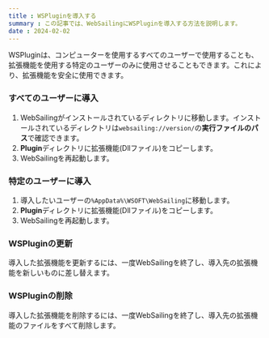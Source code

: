 ```yaml
---
title : WSPluginを導入する
summary : この記事では、WebSailingにWSPluginを導入する方法を説明します。
date : 2024-02-02
---
```


WSPluginは、コンピューターを使用するすべてのユーザーで使用することも、拡張機能を使用する特定のユーザーのみに使用させることもできます。これにより、拡張機能を安全に使用できます。

### すべてのユーザーに導入

1. WebSailingがインストールされているディレクトリに移動します。インストールされているディレクトリは`websailing://version/`の**実行ファイルのパス**で確認できます。
2. **Plugin**ディレクトリに拡張機能(Dllファイル)をコピーします。
3. WebSailingを再起動します。

### 特定のユーザーに導入

1. 導入したいユーザーの`%AppData%\WSOFT\WebSailing`に移動します。
2. **Plugin**ディレクトリに拡張機能(Dllファイル)をコピーします。
3. WebSailingを再起動します。

### WSPluginの更新
導入した拡張機能を更新するには、一度WebSailingを終了し、導入先の拡張機能を新しいものに差し替えます。

### WSPluginの削除
導入した拡張機能を削除するには、一度WebSailingを終了し、導入先の拡張機能のファイルをすべて削除します。